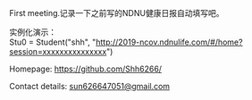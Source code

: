 
First meeting.记录一下之前写的NDNU健康日报自动填写吧。

实例化演示：  
Stu0 = Student("shh", "http://2019-ncov.ndnulife.com/#/home?session=xxxxxxxxxxxxxxx")



Homepage: https://github.com/Shh6266/

Contact details: sun626647051@gmail.com

